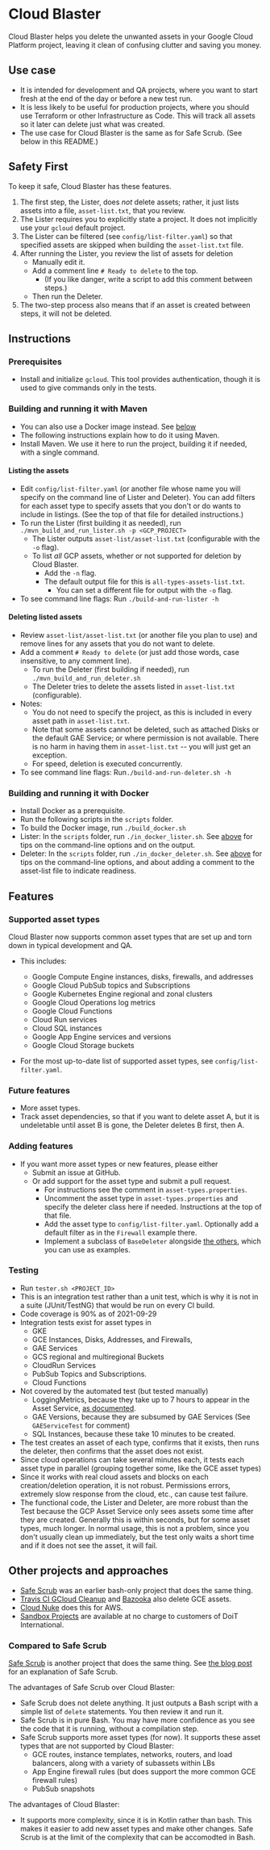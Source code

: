 # Cloud Blaster

Cloud Blaster helps you delete the unwanted assets in your Google Cloud Platform project, 
leaving it clean of confusing clutter and saving you money.

## Use case
* It is intended for development and QA projects, where you want to start fresh at the end of the day or 
before a new test run.
* It is less likely to be useful for production projects, 
where you should use Terraform or other Infrastructure as Code. This will track all
assets so it later can delete just what was created.
* The use case for Cloud Blaster is the same as for Safe Scrub. (See below in this README.)

## Safety First 
To keep it safe, Cloud Blaster has these features.
1. The first step, the Lister, does *not* delete assets; rather, it just lists assets into
 a file, `asset-list.txt`, that you review.
1. The Lister requires you to explicitly state a project. It does not implicitly use your `gcloud` default project.
1. The Lister can be filtered (see `config/list-filter.yaml`) so that specified assets are skipped when 
building the `asset-list.txt` file.
1. After running the Lister, you review the list of assets for deletion
    * Manually edit it.
    * Add a comment line `# Ready to delete` to the top. 
        * (If you like danger, write a script to add this comment between steps.)
    * Then run the Deleter. 
1. The two-step process also means that if an asset is created between steps, it will not be deleted.

## Instructions

### Prerequisites

* Install and initialize `gcloud`. This tool provides authentication, though  it is used to give commands only in the tests. 

### Building and running it with Maven
* You can also use a Docker image instead. See [below](#building-and-running-it-with-docker)
* The following instructions explain how to do it using Maven.
* Install Maven. We use it here to run the project, building it if needed, with a single command.  

#### Listing the assets
* Edit `config/list-filter.yaml` (or another file whose name you will specify on the command line of Lister and Deleter).
You can add filters for each asset type to specify assets that you don't or do wants to include in listings. 
(See the top of that file for detailed instructions.)
* To run the Lister (first building it as needed), run  `./mvn_build_and_run_lister.sh -p <GCP_PROJECT>` 
   * The Lister outputs `asset-list/asset-list.txt` (configurable with the `-o` flag).
   * To list  *all* GCP assets, whether or not supported for deletion by Cloud Blaster.
       * Add the `-n` flag. 
       * The default output file for this is `all-types-assets-list.txt`. 
           * You can set a different file for output with the `-o` flag.
* To see command line flags: Run `./build-and-run-lister -h` 

#### Deleting listed assets
* Review `asset-list/asset-list.txt` (or another file you plan to use) and remove lines for any assets 
that you do not want to delete.
* Add a comment `# Ready to delete` (or just add those words, case insensitive, to any comment line).
  * To run the Deleter (first building if needed), run `./mvn_build_and_run_deleter.sh` 
  * The Deleter tries to delete the assets listed in `asset-list.txt` (configurable). 
* Notes:
  * You do not need to specify the project, as this is included in every asset path in `asset-list.txt`.
  * Note that some assets cannot be deleted, such as attached Disks or the default GAE Service; or where
  permission is not available.  There is no harm in having them in `asset-list.txt` -- you 
  will just get an exception.
  * For speed, deletion is executed concurrently.
* To see command line flags: Run`./build-and-run-deleter.sh -h`

### Building and running it with Docker
* Install Docker as a prerequisite.
* Run the following  scripts in the  `scripts` folder.
* To build the Docker image, run `./build_docker.sh`
* Lister: In the `scripts` folder, run `./in_docker_lister.sh`. See [above](#listing-the-assets) for tips 
on the command-line options and on the output.
* Deleter: In the `scripts` folder, run `./in_docker_deleter.sh`. See [above](#deleting-listed-assets) for tips on the command-line options,
and about adding a comment to the asset-list file to indicate readiness.



## Features
### Supported asset types
Cloud Blaster now supports common asset types that are set up and torn down in typical development and QA.
* This includes:
     * Google Compute Engine instances, disks, firewalls, and addresses
     * Google Cloud PubSub topics and Subscriptions 
     * Google Kubernetes Engine regional and zonal clusters
     * Google Cloud Operations log metrics
     * Google Cloud Functions
     * Cloud Run services
     * Cloud SQL instances
     * Google App Engine services and versions
     * Google Cloud Storage buckets
    
* For the most up-to-date list of supported asset types, see `config/list-filter.yaml`.
    
### Future features
* More asset types.
* Track asset dependencies, so that if you want to delete asset A, but it is undeletable until 
asset B is gone, the Deleter deletes B first, then A. 

### Adding features   
* If you want more asset types or new features, please either
    * Submit an issue at GitHub.
    * Or add support for the asset type and submit a pull request. 
         * For instructions see the comment in `asset-types.properties`. 
         * Uncomment the asset type in `asset-types.properties` and specify the deleter class here if needed. 
         Instructions at the top of that file.
         * Add the asset type to `config/list-filter.yaml`. Optionally add a default filter as in the `Firewall` example there.
         * Implement a subclass of `BaseDeleter` alongside
          [the others](https://github.com/doitintl/CloudBlaster/tree/master/src/main/com/doitintl/blaster/deleters),
          which you can use as examples.
                                                      
### Testing
* Run `tester.sh <PROJECT_ID>`
* This is an integration test rather than a unit test, which is why it is not in a
suite (JUnit/TestNG) that would be run on every CI build. 
* Code coverage is 90% as of 2021-09-29
* Integration tests exist for asset types in 
   * GKE
   * GCE Instances, Disks, Addresses, and Firewalls,
   * GAE Services
   * GCS regional and multiregional Buckets
   * CloudRun Services
   * PubSub Topics and Subscriptions.
   * Cloud Functions
* Not covered by the automated test (but tested manually)
   * LoggingMetrics,  because they take up to 7 hours to appear in the Asset Service,
    [as documented](https://cloud.google.com/asset-inventory/docs/supported-asset-types#:~:text=Cloud%20Logging).
   * GAE Versions, because they are subsumed by GAE Services (See `GAEServiceTest` for comment)
   * SQL Instances, because these take 10 minutes to be created.
* The test creates an asset of each type, confirms that it 
exists, then runs the deleter, then confirms that the asset does not exist.
* Since cloud operations can take several minutes each, it tests each asset type in parallel
(grouping together some, like the GCE asset types)  
* Since it works with real cloud assets and blocks on each creation/deletion operation,
it is not robust. Permissions errors, extremely slow response from the cloud, etc., can cause test failure. 
* The functional code, the Lister and Deleter, are more robust than the Test because
the GCP Asset Service only sees assets some time after they are created. 
Generally this is within seconds, but for some asset types, much longer. 
In normal usage, this is not a problem, since you don't usually clean up immediately, but the test
only waits a short time and if it does not see the asset, it will fail. 
     

## Other projects and approaches
- [Safe Scrub](https://github.com/doitintl/SafeScrub) was an earlier bash-only project that does the same thing. 
- [Travis CI GCloud Cleanup](https://github.com/travis-ci/gcloud-cleanup) and [Bazooka](https://github.com/enxebre/bazooka) also delete GCE assets.
- [Cloud Nuke](https://blog.gruntwork.io/cloud-nuke-how-we-reduced-our-aws-bill-by-85-f3aced4e5876) does this for AWS.
- [Sandbox Projects](https://help.doit-intl.com/cloud-sandbox-management/create-gcp-sandbox-accounts) are available at no charge to customers of DoiT International. 
 ### Compared to Safe Scrub
 
 [Safe Scrub](https://github.com/doitintl/SafeScrub) is another project that does the same thing. 
 See [the blog post](https://blog.doit-intl.com/safe-scrub-clean-up-your-google-cloud-projects-f90f18aca311?source=friends_link&sk=bce56e27b568c8209f3da94eac17099f)
 for an explanation of Safe Scrub.
 
 The advantages of Safe Scrub over Cloud Blaster:
 * Safe Scrub does not delete anything. It just outputs a Bash script with a simple list of `delete` statements. 
 You then review it and run it.
 * Safe Scrub is in pure Bash. You may have more confidence as you see the code that it is running, without a compilation step. 
 * Safe Scrub supports more asset types (for now). It supports these asset types that are not supported by Cloud Blaster:
      * GCE routes, instance templates, networks, routers, and load balancers, along with a variety of subassets within LBs
      * App Engine firewall rules (but does support the more common GCE firewall rules)
      * PubSub snapshots
      
      
 The advantages of Cloud Blaster:
  * It supports more complexity, since it is in Kotlin rather than bash. This makes it easier to add new asset types
       and make other changes. Safe Scrub is at the limit of the complexity that can be accomodted in Bash.
       